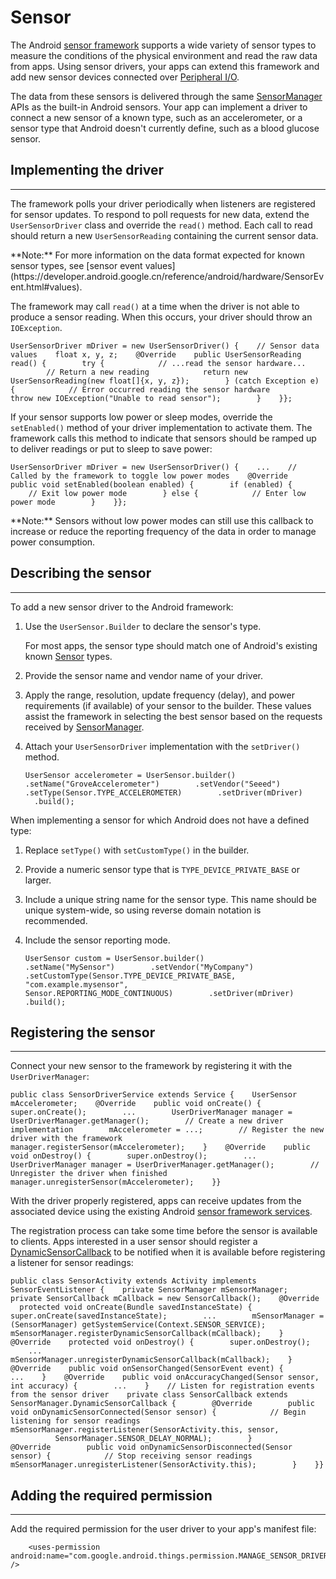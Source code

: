 # Sensor


The Android [sensor framework](https://developer.android.google.cn/guide/topics/sensors/sensors_overview.html) supports a wide variety of sensor types to measure the conditions of the physical environment and read the raw data from apps. Using sensor drivers, your apps can extend this framework and add new sensor devices connected over [Peripheral I/O](https://developer.android.google.cn/things/sdk/pio/index.html).

The data from these sensors is delivered through the same [SensorManager](https://developer.android.google.cn/reference/android/hardware/SensorManager.html) APIs as the built-in Android sensors. Your app can implement a driver to connect a new sensor of a known type, such as an accelerometer, or a sensor type that Android doesn't currently define, such as a blood glucose sensor.

## Implementing the driver

* * *

The framework polls your driver periodically when listeners are registered for sensor updates. To respond to poll requests for new data, extend the `UserSensorDriver` class and override the `read()` method. Each call to read should return a new `UserSensorReading` containing the current sensor data.

<aside class="note">**Note:** <span>For more information on the data format expected for known sensor types, see [sensor event values](https://developer.android.google.cn/reference/android/hardware/SensorEvent.html#values).</span></aside>

The framework may call `read()` at a time when the driver is not able to produce a sensor reading. When this occurs, your driver should throw an `IOException`.

    UserSensorDriver mDriver = new UserSensorDriver() {    // Sensor data values    float x, y, z;    @Override    public UserSensorReading read() {        try {            // ...read the sensor hardware...            // Return a new reading            return new UserSensorReading(new float[]{x, y, z});        } (catch Exception e) {            // Error occurred reading the sensor hardware            throw new IOException("Unable to read sensor");        }    }};

If your sensor supports low power or sleep modes, override the `setEnabled()` method of your driver implementation to activate them. The framework calls this method to indicate that sensors should be ramped up to deliver readings or put to sleep to save power:

    UserSensorDriver mDriver = new UserSensorDriver() {    ...    // Called by the framework to toggle low power modes    @Override    public void setEnabled(boolean enabled) {        if (enabled) {            // Exit low power mode        } else {            // Enter low power mode        }    }};

<aside class="note">**Note:** <span>Sensors without low power modes can still use this callback to increase or reduce the reporting frequency of the data in order to manage power consumption.</span></aside>

## Describing the sensor

* * *

To add a new sensor driver to the Android framework:

1.  Use the `UserSensor.Builder` to declare the sensor's type.

    For most apps, the sensor type should match one of Android's existing known [Sensor](https://developer.android.google.cn/reference/android/hardware/Sensor.html) types.

2.  Provide the sensor name and vendor name of your driver.

3.  Apply the range, resolution, update frequency (delay), and power requirements (if available) of your sensor to the builder. These values assist the framework in selecting the best sensor based on the requests received by [SensorManager](https://developer.android.google.cn/reference/android/hardware/SensorManager.html).
4.  Attach your `UserSensorDriver` implementation with the `setDriver()` method.

        UserSensor accelerometer = UserSensor.builder()        .setName("GroveAccelerometer")        .setVendor("Seeed")        .setType(Sensor.TYPE_ACCELEROMETER)        .setDriver(mDriver)        .build();

When implementing a sensor for which Android does not have a defined type:

1.  Replace `setType()` with `setCustomType()` in the builder.
2.  Provide a numeric sensor type that is `TYPE_DEVICE_PRIVATE_BASE` or larger.
3.  Include a unique string name for the sensor type. This name should be unique system-wide, so using reverse domain notation is recommended.
4.  Include the sensor reporting mode.

        UserSensor custom = UserSensor.builder()        .setName("MySensor")        .setVendor("MyCompany")        .setCustomType(Sensor.TYPE_DEVICE_PRIVATE_BASE,                "com.example.mysensor",                Sensor.REPORTING_MODE_CONTINUOUS)        .setDriver(mDriver)        .build();

## Registering the sensor

* * *

Connect your new sensor to the framework by registering it with the `UserDriverManager`:

    public class SensorDriverService extends Service {    UserSensor mAccelerometer;    @Override    public void onCreate() {        super.onCreate();        ...        UserDriverManager manager = UserDriverManager.getManager();        // Create a new driver implementation        mAccelerometer = ...;        // Register the new driver with the framework        manager.registerSensor(mAccelerometer);    }    @Override    public void onDestroy() {        super.onDestroy();        ...        UserDriverManager manager = UserDriverManager.getManager();        // Unregister the driver when finished        manager.unregisterSensor(mAccelerometer);    }}

With the driver properly registered, apps can receive updates from the associated device using the existing Android [sensor framework services](https://developer.android.google.cn/guide/topics/sensors/sensors_overview.html).

The registration process can take some time before the sensor is available to clients. Apps interested in a user sensor should register a [DynamicSensorCallback](https://developer.android.google.cn/reference/android/hardware/SensorManager.DynamicSensorCallback.html) to be notified when it is available before registering a listener for sensor readings:

    public class SensorActivity extends Activity implements SensorEventListener {    private SensorManager mSensorManager;    private SensorCallback mCallback = new SensorCallback();    @Override    protected void onCreate(Bundle savedInstanceState) {        super.onCreate(savedInstanceState);        ...        mSensorManager = (SensorManager) getSystemService(Context.SENSOR_SERVICE);        mSensorManager.registerDynamicSensorCallback(mCallback);    }    @Override    protected void onDestroy() {        super.onDestroy();        ...        mSensorManager.unregisterDynamicSensorCallback(mCallback);    }    @Override    public void onSensorChanged(SensorEvent event) {        ...    }    @Override    public void onAccuracyChanged(Sensor sensor, int accuracy) {        ...    }    // Listen for registration events from the sensor driver    private class SensorCallback extends SensorManager.DynamicSensorCallback {        @Override        public void onDynamicSensorConnected(Sensor sensor) {            // Begin listening for sensor readings            mSensorManager.registerListener(SensorActivity.this, sensor,                    SensorManager.SENSOR_DELAY_NORMAL);        }        @Override        public void onDynamicSensorDisconnected(Sensor sensor) {            // Stop receiving sensor readings            mSensorManager.unregisterListener(SensorActivity.this);        }    }}

## Adding the required permission

* * *

Add the required permission for the user driver to your app's manifest file:

        <uses-permission android:name="com.google.android.things.permission.MANAGE_SENSOR_DRIVERS" />

